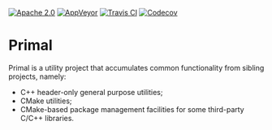[![Apache 2.0](https://img.shields.io/badge/License-Apache%202.0-blue.svg)](LICENSE)
[![AppVeyor](https://ci.appveyor.com/api/projects/status/avnsls2iyqco9x48?svg=true)](https://ci.appveyor.com/project/blagodarin/primal)
[![Travis CI](https://travis-ci.com/blagodarin/primal.svg?branch=master)](https://travis-ci.com/github/blagodarin/primal)
[![Codecov](https://codecov.io/gh/blagodarin/primal/branch/master/graph/badge.svg?token=0TKC783CRH)](https://codecov.io/gh/blagodarin/primal)

# Primal

Primal is a utility project that accumulates common functionality from sibling projects, namely:
* C++ header-only general purpose utilities;
* CMake utilities;
* CMake-based package management facilities for some third-party C/C++ libraries.
